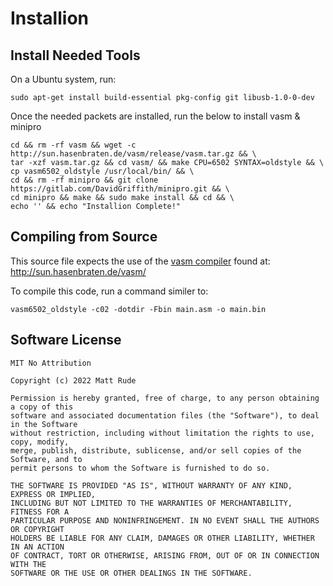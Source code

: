 # Installion

## Install Needed Tools

On a Ubuntu system, run:

    sudo apt-get install build-essential pkg-config git libusb-1.0-0-dev

Once the needed packets are installed, run the below to install vasm & minipro

    cd && rm -rf vasm && wget -c http://sun.hasenbraten.de/vasm/release/vasm.tar.gz && \
    tar -xzf vasm.tar.gz && cd vasm/ && make CPU=6502 SYNTAX=oldstyle && \
    cp vasm6502_oldstyle /usr/local/bin/ && \
    cd && rm -rf minipro && git clone https://gitlab.com/DavidGriffith/minipro.git && \
    cd minipro && make && sudo make install && cd && \
    echo '' && echo "Installion Complete!"

## Compiling from Source

This source file expects the use of the [vasm compiler](http://www.compilers.de/vasm.html) found at: http://sun.hasenbraten.de/vasm/

To compile this code, run a command similer to:

    vasm6502_oldstyle -c02 -dotdir -Fbin main.asm -o main.bin

## Software License

```
MIT No Attribution

Copyright (c) 2022 Matt Rude

Permission is hereby granted, free of charge, to any person obtaining a copy of this
software and associated documentation files (the "Software"), to deal in the Software
without restriction, including without limitation the rights to use, copy, modify,
merge, publish, distribute, sublicense, and/or sell copies of the Software, and to
permit persons to whom the Software is furnished to do so.

THE SOFTWARE IS PROVIDED "AS IS", WITHOUT WARRANTY OF ANY KIND, EXPRESS OR IMPLIED,
INCLUDING BUT NOT LIMITED TO THE WARRANTIES OF MERCHANTABILITY, FITNESS FOR A
PARTICULAR PURPOSE AND NONINFRINGEMENT. IN NO EVENT SHALL THE AUTHORS OR COPYRIGHT
HOLDERS BE LIABLE FOR ANY CLAIM, DAMAGES OR OTHER LIABILITY, WHETHER IN AN ACTION
OF CONTRACT, TORT OR OTHERWISE, ARISING FROM, OUT OF OR IN CONNECTION WITH THE
SOFTWARE OR THE USE OR OTHER DEALINGS IN THE SOFTWARE.
```
